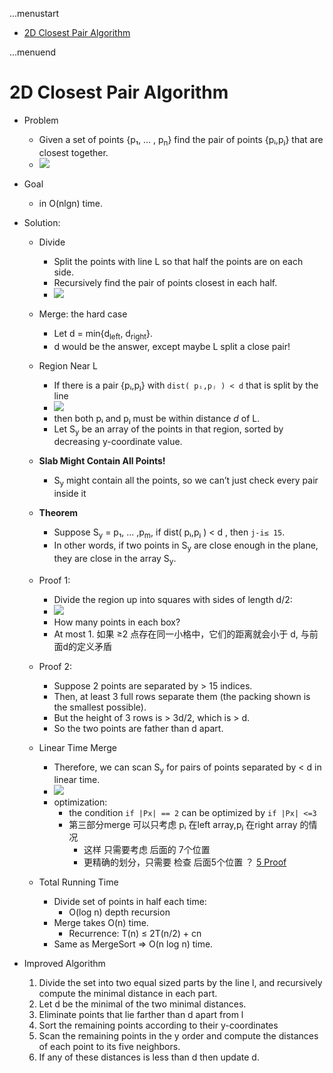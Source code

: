 ...menustart

 - [2D Closest Pair Algorithm](#257e1d9294fecbcaba498a89b62ab52a)

...menuend


<h2 id="257e1d9294fecbcaba498a89b62ab52a"></h2>

# 2D Closest Pair Algorithm

 - Problem
    - Given a set of points {p₁, ... , p<sub>n</sub>} find the pair of points {pᵢ,pⱼ} that are closest together.
    - ![](https://raw.githubusercontent.com/mebusy/notes/master/imgs/algorithm_2d_cloestPair.png)
 - Goal
    - in O(nlgn) time.
 - Solution:
    - Divide
        - Split the points with line L so that half the points are on each side.
        - Recursively find the pair of points closest in each half.
        - ![](https://raw.githubusercontent.com/mebusy/notes/master/imgs/algorithm_2d_cloestPair_divide.png)
    - Merge: the hard case
        - Let d = min{d<sub>left</sub>, d<sub>right</sub>}. 
        - d would be the answer, except maybe L split a close pair!
    - Region Near L
        - If there is a pair {pᵢ,pⱼ} with `dist( pᵢ,pⱼ ) < d`  that is split by the line
        - ![](https://raw.githubusercontent.com/mebusy/notes/master/imgs/algorithm_2d_cloestPair_regoin_near_L.png)
        - then both  pᵢ and pⱼ must be within distance *d* of L.
        - Let S<sub>y</sub> be an array of the points in that region, sorted by decreasing y-coordinate value.
    - **Slab Might Contain All Points!**
        - S<sub>y</sub> might contain all the points, so we can’t just check every pair inside it
    - **Theorem** 
        - Suppose S<sub>y</sub> = p₁, ... ,p<sub>m</sub>, if dist( pᵢ,pⱼ ) < d , then `j-i≤ 15`.
        - In other words, if two points in S<sub>y</sub> are close enough in the plane, they are close in the array S<sub>y</sub>.
    - Proof 1:
        - Divide the region up into squares with sides of length d/2:
        - ![](https://raw.githubusercontent.com/mebusy/notes/master/imgs/algorithm_2d_cloestPair_proof1.png)
        - How many points in each box? 
        - At most 1. 如果 ≥2 点存在同一小格中，它们的距离就会小于 d, 与前面d的定义矛盾
    - Proof 2:
        - Suppose 2 points are separated by > 15 indices.
        - Then, at least 3 full rows separate them (the packing shown is the smallest possible).
        - But the height of 3 rows is > 3d/2, which is > d.
        - So the two points are father than d apart.
    - Linear Time Merge
        - Therefore, we can scan   S<sub>y</sub> for pairs of points separated by < d in linear time. 
        - ![](https://raw.githubusercontent.com/mebusy/notes/master/imgs/algorithm_2d_cloestPair_pseudo.png)
        - optimization:
            - the condition `if |Px| == 2` can be optimized by `if |Px| <=3 ` 
            - 第三部分merge 可以只考虑 pᵢ 在left array,pⱼ 在right array 的情况
                - 这样 只需要考虑 后面的 7个位置  
                - 更精确的划分，只需要 检查 后面5个位置 ？ [5 Proof](http://www.cs.mcgill.ca/~cs251/ClosestPair/ClosestPairDQ.html)

    - Total Running Time
        - Divide set of points in half each time:
            - O(log n) depth recursion
        - Merge takes O(n) time.
            - Recurrence: T(n) ≤ 2T(n/2) + cn
        - Same as MergeSort ⇒  O(n log n) time.

 - Improved  Algorithm 
    1. Divide the set into two equal sized parts by the line l, and recursively compute the minimal distance in each part.
    2. Let d be the minimal of the two minimal distances.
    3. Eliminate points that lie farther than d apart from l
    4. Sort the remaining points according to their y-coordinates
    5. Scan the remaining points in the y order and compute the distances of each point to its five neighbors.
    6. If any of these distances is less than d then update d.



